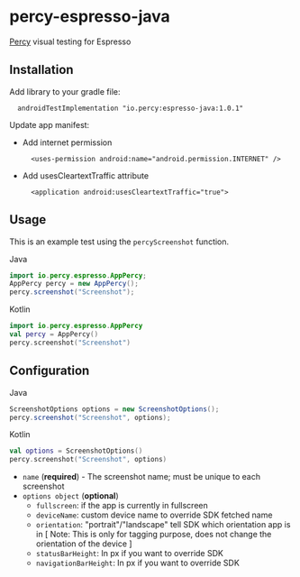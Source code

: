 # percy-espresso-java
[Percy](https://percy.io) visual testing for Espresso
## Installation

Add library to your gradle file:

```sh-session
  androidTestImplementation "io.percy:espresso-java:1.0.1"
```

Update app manifest:
- Add internet permission
  ```
    <uses-permission android:name="android.permission.INTERNET" />
  ```
- Add usesCleartextTraffic attribute
  ```
    <application android:usesCleartextTraffic="true">
  ```

## Usage

This is an example test using the `percyScreenshot` function.

Java
```java
import io.percy.espresso.AppPercy;
AppPercy percy = new AppPercy();
percy.screenshot("Screenshot");
```
Kotlin
```kotlin
import io.percy.espresso.AppPercy
val percy = AppPercy()
percy.screenshot("Screenshot")
```

## Configuration

Java
```java
ScreenshotOptions options = new ScreenshotOptions();
percy.screenshot("Screenshot", options);
```

Kotlin
```kotlin
val options = ScreenshotOptions()
percy.screenshot("Screenshot", options)
```

- `name` (**required**) - The screenshot name; must be unique to each screenshot
- `options object` (**optional**) 
  - `fullscreen`: if the app is currently in fullscreen
  - `deviceName`: custom device name to override SDK fetched name
  - `orientation`: "portrait"/"landscape" tell SDK which orientation app is in [ Note: This is only for tagging purpose, does not change the orientation of the device ]
  - `statusBarHeight`: In px if you want to override SDK
  - `navigationBarHeight`: In px if you want to override SDK
